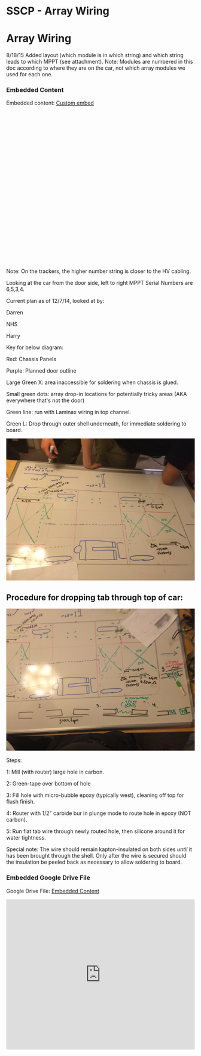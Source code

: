 # SSCP - Array Wiring

# Array Wiring

8/18/15 Added layout (which module is in which string) and which string leads to which MPPT (see attachment). Note: Modules are numbered in this doc according to where they are on the car, not which array modules we used for each one. 

### Embedded Content

Embedded content: [Custom embed]()

<iframe width="100%" height="400" src="" frameborder="0"></iframe>

Note: On the trackers, the higher number string is closer to the HV cabling.

Looking at the car from the door side, left to right MPPT Serial Numbers are 6,5,3,4.

Current plan as of 12/7/14, looked at by:

Darren

NHS

Harry

Key for below diagram:

Red: Chassis Panels

Purple: Planned door outline

Large Green X: area inaccessible for soldering when chassis is glued. 

Small green dots: array drop-in locations for potentially tricky areas (AKA everywhere that's not the door)

Green line: run with Laminax wiring in top channel. 

Green L: Drop through outer shell underneath, for immediate soldering to board. 

![](../../../../assets/image_d03bb06d2c.jpg)

## Procedure for dropping tab through top of car:

[](#h.yta5okrf5p2s)

![](../../../../assets/image_e701aa02fa.jpg)

Steps:

1: Mill (with router) large hole in carbon.

2: Green-tape over bottom of hole

3: Fill hole with micro-bubble epoxy (typically west), cleaning off top for flush finish.

4: Router with 1/2" carbide bur in plunge mode to route hole in epoxy (NOT carbon).

5: Run flat tab wire through newly routed hole, then silicone around it for water tightness. 

Special note: The wire should remain kapton-insulated on both sides *until* it has been brought through the shell. Only after the wire is secured should the insulation be peeled back as necessary to allow soldering to board. 

[](https://drive.google.com/folderview?id=1Ms0yb0x-ri4Evw2T6TlPNokwq29sHndU)

### Embedded Google Drive File

Google Drive File: [Embedded Content](https://drive.google.com/embeddedfolderview?id=1Ms0yb0x-ri4Evw2T6TlPNokwq29sHndU#list)

<iframe width="100%" height="400" src="https://drive.google.com/embeddedfolderview?id=1Ms0yb0x-ri4Evw2T6TlPNokwq29sHndU#list" frameborder="0"></iframe>

